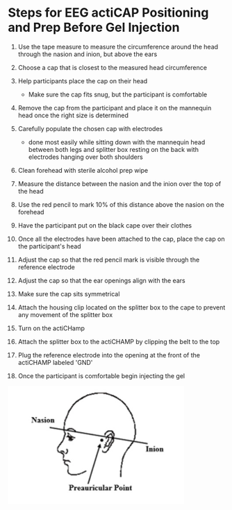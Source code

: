 # Steps for EEG actiCAP Positioning and Prep Before Gel Injection
1. Use the tape measure to measure the circumference around the head through the nasion and inion, but above the ears
2. Choose a cap that is closest to the measured head circumference
3. Help participants place the cap on their head
    - Make sure the cap fits snug, but the participant is comfortable

4. Remove the cap from the participant and place it on the mannequin head once the right size is determined
5. Carefully populate the chosen cap with electrodes
    - done most easily while sitting down with the mannequin head between both legs and splitter box resting on the back with electrodes hanging over both shoulders

6. Clean forehead with sterile alcohol prep wipe
7. Measure the distance between the nasion and the inion over the top of the head
8. Use the red pencil to mark 10% of this distance above the nasion on the forehead
9. Have the participant put on the black cape over their clothes
10. Once all the electrodes have been attached to the cap, place the cap on the participant's head
11. Adjust the cap so that the red pencil mark is visible through the reference electrode
12. Adjust the cap so that the ear openings align with the ears
13. Make sure the cap sits symmetrical
14. Attach the housing clip located on the splitter box to the cape to prevent any movement of the splitter box
15. Turn on the actiCHamp
16. Attach the splitter box to the actiCHAMP by clipping the belt to the top
17. Plug the reference electrode into the opening at the front of the actiCHAMP labeled 'GND'
18. Once the participant is comfortable begin injecting the gel

![Head labeled with Nasion and Inion](https://raw.githubusercontent.com/morrislab-pc/lab_tutorials/main/Images/4CFB24D9-797E-4E86-A8F6-B8FE8A086973_4_5005_c.jpeg)
